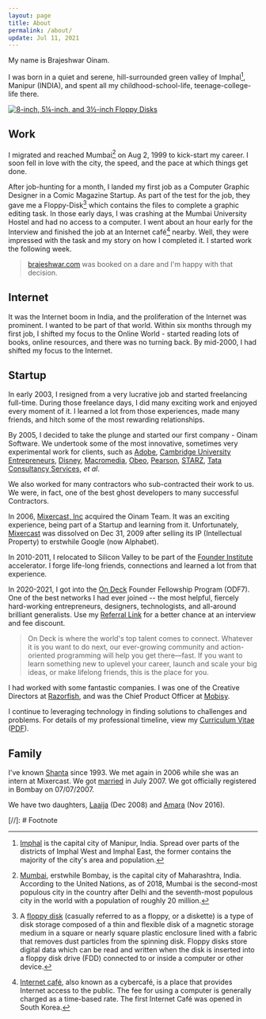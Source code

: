 ```yaml
---
layout: page
title: About
permalink: /about/
update: Jul 11, 2021
---
```


My name is Brajeshwar Oinam.

I was born in a quiet and serene, hill-surrounded green valley of Imphal[^Imphal], Manipur (INDIA), and spent all my childhood-school-life, teenage-college-life there.

<a href="https://en.wikipedia.org/wiki/Floppy_disk"><img class="medium" src="https://cdn.oinam.com/img/computer/floppy-disk-8-5.25-3.5-inch.jpg" alt="8-inch, 5¼-inch, and 3½-inch Floppy Disks" loading="lazy"></a>

## Work

I migrated and reached Mumbai[^Mumbai] on Aug 2, 1999 to kick-start my career. I soon fell in love with the city, the speed, and the pace at which things get done.

After job-hunting for a month, I landed my first job as a Computer Graphic Designer in a Comic Magazine Startup. As part of the test for the job, they gave me a Floppy-Disk[^Floppy-Disk] which contains the files to complete a graphic editing task. In those early days, I was crashing at the Mumbai University Hostel and had no access to a computer. I went about an hour early for the Interview and finished the job at an Internet café[^InternetCafe] nearby. Well, they were impressed with the task and my story on how I completed it. I started work the following week.

> [brajeshwar.com](/about/brajeshwar.com/) was booked on a dare and I'm happy with that decision.

## Internet

It was the Internet boom in India, and the proliferation of the Internet was prominent. I wanted to be part of that world. Within six months through my first job, I shifted my focus to the Online World - started reading lots of books, online resources, and there was no turning back. By mid-2000, I had shifted my focus to the Internet.

## Startup

In early 2003, I resigned from a very lucrative job and started freelancing full-time. During those freelance days, I did many exciting work and enjoyed every moment of it. I learned a lot from those experiences, made many friends, and hitch some of the most rewarding relationships.

By 2005, I decided to take the plunge and started our first company - Oinam Software. We undertook some of the most innovative, sometimes very experimental work for clients, such as
[Adobe](https://www.adobe.com),
[Cambridge University Entrepreneurs](http://www.cue.org.uk/),
[Disney](http://disney.com/),
[Macromedia](https://en.wikipedia.org/wiki/Macromedia),
[Obeo](http://obeo.com/),
[Pearson](https://www.pearson.com/us/),
[STARZ](http://www.starz.com/),
[Tata Consultancy Services](https://www.tcs.com),
_et al_.

We also worked for many contractors who sub-contracted their work to us. We were, in fact, one of the best ghost developers to many successful Contractors.

In 2006, [Mixercast, Inc](https://www.linkedin.com/company/167518) acquired the Oinam Team. It was an exciting experience, being part of a Startup and learning from it. Unfortunately, [Mixercast](http://www.crunchbase.com/company/mixercast) was dissolved on Dec 31, 2009 after selling its IP (Intellectual Property) to erstwhile Google (now Alphabet).

In 2010-2011, I relocated to Silicon Valley to be part of the [Founder Institute](https://fi.co/join/graduate-Brajeshwar_Oinam) accelerator. I forge life-long friends, connections and learned a lot from that experience.

In 2020-2021, I got into the [On Deck](https://www.beondeck.com) Founder Fellowship Program (ODF7). One of the best networks I had ever joined -- the most helpful, fiercely hard-working entrepreneurs, designers, technologists, and all-around brilliant generalists. Use my [Referral Link](https://beondeck.com/r/BrajeshwarOinam) for a better chance at an interview and fee discount.

> On Deck is where the world's top talent comes to connect. Whatever it is you want to do next, our ever-growing community and action-oriented programming will help you get there—fast. If you want to learn something new to uplevel your career, launch and scale your big ideas, or make lifelong friends, this is the place for you.

I had worked with some fantastic companies. I was one of the Creative Directors at [Razorfish](https://www.razorfish.com), and was the Chief Product Officer at [Mobisy](//mobisy.com).

I continue to leveraging technology in finding solutions to challenges and problems. For details of my professional timeline, view my [Curriculum Vitae](https://cv.brajeshwar.com) ([PDF](https://cv.brajeshwar.com/cv.brajeshwar.oinam.pdf)).

## Family

I've known [Shanta](https://shanta.oinam.com) since 1993. We met again in 2006 while she was an intern at Mixercast. We got [married](/2007/brajeshwar-and-shanta-got-married-on-07-07-07/) in July 2007. We got officially registered in Bombay on 07/07/2007.

We have two daughters, [Laaija](https://laaija.com/) (Dec 2008) and [Amara](https://amara.site/) (Nov 2016).

[//]: # Footnote

[^Imphal]: [Imphal](https://en.wikipedia.org/wiki/Imphal) is the capital city of Manipur, India. Spread over parts of the districts of Imphal West and Imphal East, the former contains the majority of the city's area and population.

[^Mumbai]: [Mumbai](https://en.wikipedia.org/wiki/Mumbai), erstwhile Bombay, is the capital city of Maharashtra, India. According to the United Nations, as of 2018, Mumbai is the second-most populous city in the country after Delhi and the seventh-most populous city in the world with a population of roughly 20 million.

[^Floppy-Disk]: A [floppy disk](https://en.wikipedia.org/wiki/Floppy_disk) (casually referred to as a floppy, or a diskette) is a type of disk storage composed of a thin and flexible disk of a magnetic storage medium in a square or nearly square plastic enclosure lined with a fabric that removes dust particles from the spinning disk. Floppy disks store digital data which can be read and written when the disk is inserted into a floppy disk drive (FDD) connected to or inside a computer or other device.

[^InternetCafe]: [Internet café](https://en.wikipedia.org/wiki/Internet_café), also known as a cybercafé, is a place that provides Internet access to the public. The fee for using a computer is generally charged as a time-based rate. The first Internet Café was opened in South Korea.